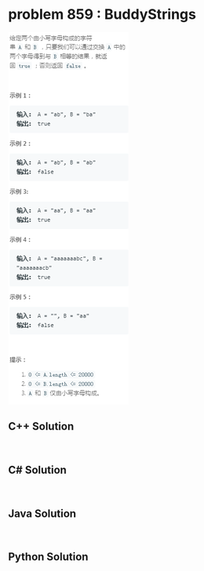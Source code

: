 
# problem 859 : BuddyStrings

<img src="https://github.com/Peefy/PeefyLeetCode/blob/master/doc/801-900/859.BuddyStrings/problem.png"/>

## C++ Solution

```c++



```

## C# Solution

```csharp



```

## Java Solution

```java



```

## Python Solution

```python



```





